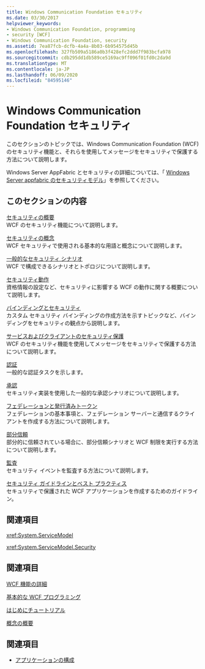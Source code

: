 ```yaml
---
title: Windows Communication Foundation セキュリティ
ms.date: 03/30/2017
helpviewer_keywords:
- Windows Communication Foundation, programming
- security [WCF]
- Windows Communication Foundation, security
ms.assetid: 7ea87fcb-dcfb-4a4a-8b03-6b954575d45b
ms.openlocfilehash: 327fb509a5186a0b3f428efc2ddd7f983bcfa978
ms.sourcegitcommit: cdb295dd1db589ce5169ac9ff096f01fd0c2da9d
ms.translationtype: MT
ms.contentlocale: ja-JP
ms.lasthandoff: 06/09/2020
ms.locfileid: "84595146"
---
```

# <a name="windows-communication-foundation-security"></a>Windows Communication Foundation セキュリティ
このセクションのトピックでは、Windows Communication Foundation (WCF) のセキュリティ機能と、それらを使用してメッセージをセキュリティで保護する方法について説明します。  
  
 Windows Server AppFabric とセキュリティの詳細については、「 [Windows Server appfabric のセキュリティモデル](https://docs.microsoft.com/previous-versions/appfabric/ee677202(v=azure.10))」を参照してください。  
  
## <a name="in-this-section"></a>このセクションの内容  
 [セキュリティの概要](security-overview.md)  
 WCF のセキュリティ機能について説明します。  
  
 [セキュリティの概念](security-concepts.md)  
 WCF セキュリティで使用される基本的な用語と概念について説明します。  
  
 [一般的なセキュリティ シナリオ](common-security-scenarios.md)  
 WCF で構成できるシナリオとトポロジについて説明します。  
  
 [セキュリティ動作](security-behaviors-in-wcf.md)  
 資格情報の設定など、セキュリティに影響する WCF の動作に関する概要について説明します。  
  
 [バインディングとセキュリティ](bindings-and-security.md)  
 カスタム セキュリティ バインディングの作成方法を示すトピックなど、バインディングをセキュリティの観点から説明します。  
  
 [サービスおよびクライアントのセキュリティ保護](securing-services-and-clients.md)  
 WCF のセキュリティ機能を使用してメッセージをセキュリティで保護する方法について説明します。  
  
 [認証](authentication-in-wcf.md)  
 一般的な認証タスクを示します。  
  
 [承認](authorization-in-wcf.md)  
 セキュリティ実装を使用した一般的な承認シナリオについて説明します。  
  
 [フェデレーションと発行済みトークン](federation-and-issued-tokens.md)  
 フェデレーションの基本事項と、フェデレーション サーバーと通信するクライアントを作成する方法について説明します。  
  
 [部分信頼](partial-trust.md)  
 部分的に信頼されている場合に、部分信頼シナリオと WCF 制限を実行する方法について説明します。  
  
 [監査](auditing-security-events.md)  
 セキュリティ イベントを監査する方法について説明します。  
  
 [セキュリティ ガイドラインとベスト プラクティス](security-guidance-and-best-practices.md)  
 セキュリティで保護された WCF アプリケーションを作成するためのガイドライン。  
  
## <a name="reference"></a>関連項目  
 <xref:System.ServiceModel>  
  
 <xref:System.ServiceModel.Security>  
  
## <a name="related-sections"></a>関連項目  
 [WCF 機能の詳細](index.md)  
  
 [基本的な WCF プログラミング](../basic-wcf-programming.md)  
  
 [はじめにチュートリアル](../getting-started-tutorial.md)  
  
 [概念の概要](../conceptual-overview.md)  
  
## <a name="see-also"></a>関連項目

- [アプリケーションの構成](../diagnostics/configuring-your-application.md)
